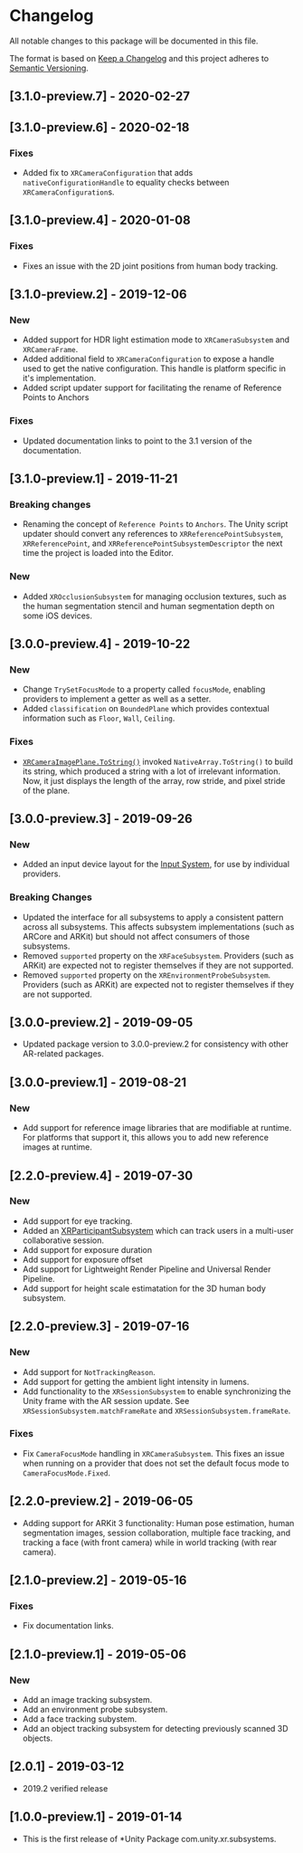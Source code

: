 # Changelog
All notable changes to this package will be documented in this file.

The format is based on [Keep a Changelog](http://keepachangelog.com/en/1.0.0/)
and this project adheres to [Semantic Versioning](http://semver.org/spec/v2.0.0.html).

## [3.1.0-preview.7] - 2020-02-27

## [3.1.0-preview.6] - 2020-02-18
### Fixes
- Added fix to `XRCameraConfiguration` that adds `nativeConfigurationHandle` to equality checks between `XRCameraConfiguration`s.

## [3.1.0-preview.4] - 2020-01-08
### Fixes
- Fixes an issue with the 2D joint positions from human body tracking.

## [3.1.0-preview.2] - 2019-12-06
### New
- Added support for HDR light estimation mode to `XRCameraSubsystem` and `XRCameraFrame`.
- Added additional field to `XRCameraConfiguration` to expose a handle used to get the native configuration.  This handle is platform specific in it's implementation.
- Added script updater support for facilitating the rename of Reference Points to Anchors

### Fixes
- Updated documentation links to point to the 3.1 version of the documentation.

## [3.1.0-preview.1] - 2019-11-21
### Breaking changes
- Renaming the concept of `Reference Points` to `Anchors`. The Unity script updater should convert any references to `XRReferencePointSubsystem`, `XRReferencePoint`, and `XRReferencePointSubsystemDescriptor` the next time the project is loaded into the Editor.

### New
- Added `XROcclusionSubsystem` for managing occlusion textures, such as the human segmentation stencil and human segmentation depth on some iOS devices.

## [3.0.0-preview.4] - 2019-10-22
### New
- Change `TrySetFocusMode` to a property called `focusMode`, enabling providers to implement a getter as well as a setter.
- Added `classification` on `BoundedPlane` which provides
contextual information such as `Floor`, `Wall`, `Ceiling`.

### Fixes
- [`XRCameraImagePlane.ToString()`](https://docs.unity3d.com/Packages/com.unity.xr.arsubsystems@3.1/api/UnityEngine.XR.ARSubsystems.XRCameraImagePlane.html#UnityEngine_XR_ARSubsystems_XRCameraImagePlane_ToString) invoked `NativeArray.ToString()` to build its string, which produced a string with a lot of irrelevant information. Now, it just displays the length of the array, row stride, and pixel stride of the plane.

## [3.0.0-preview.3] - 2019-09-26
### New
- Added an input device layout for the [Input System](https://github.com/Unity-Technologies/InputSystem), for use by individual providers.

### Breaking Changes
- Updated the interface for all subsystems to apply a consistent pattern across all subsystems. This affects subsystem implementations (such as ARCore and ARKit) but should not affect consumers of those subsystems.
- Removed `supported` property on the `XRFaceSubsystem`. Providers (such as ARKit) are expected not to register themselves if they are not supported.
- Removed `supported` property on the `XREnvironmentProbeSubsystem`. Providers (such as ARKit) are expected not to register themselves if they are not supported.

## [3.0.0-preview.2] - 2019-09-05
- Updated package version to 3.0.0-preview.2 for consistency with other AR-related packages.

## [3.0.0-preview.1] - 2019-08-21
### New
- Add support for reference image libraries that are modifiable at runtime. For platforms that support it, this allows you to add new reference images at runtime.

## [2.2.0-preview.4] - 2019-07-30
### New
- Add support for eye tracking.
- Added an [XRParticipantSubsystem](../manual/participant-subsystem.html) which can track users in a multi-user collaborative session.
- Add support for exposure duration
- Add support for exposure offset
- Add support for Lightweight Render Pipeline and Universal Render Pipeline.
- Add support for height scale estimatation for the 3D human body subsystem.

## [2.2.0-preview.3] - 2019-07-16
### New
- Add support for `NotTrackingReason`.
- Add support for getting the ambient light intensity in lumens.
- Add functionality to the `XRSessionSubsystem` to enable synchronizing the Unity frame with the AR session update. See `XRSessionSubsystem.matchFrameRate` and `XRSessionSubsystem.frameRate`.

### Fixes
- Fix `CameraFocusMode` handling in `XRCameraSubsystem`. This fixes an issue when running on a provider that does not set the default focus mode to `CameraFocusMode.Fixed`.

## [2.2.0-preview.2] - 2019-06-05
- Adding support for ARKit 3 functionality: Human pose estimation, human segmentation images, session collaboration, multiple face tracking, and tracking a face (with front camera) while in world tracking (with rear camera).

## [2.1.0-preview.2] - 2019-05-16
### Fixes
- Fix documentation links.

## [2.1.0-preview.1] - 2019-05-06
### New
- Add an image tracking subsystem.
- Add an environment probe subsystem.
- Add a face tracking subystem.
- Add an object tracking subsystem for detecting previously scanned 3D objects.

## [2.0.1] - 2019-03-12
- 2019.2 verified release

## [1.0.0-preview.1] - 2019-01-14
- This is the first release of *Unity Package com.unity.xr.subsystems.
